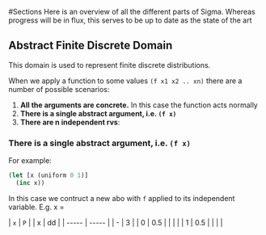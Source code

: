 #Sections
Here is an overview of all the different parts of Sigma.
Whereas progress will be in flux, this serves to be up to date as the state of the art


## Abstract Finite Discrete Domain
This domain is used to represent finite discrete distributions.

When we apply a function to some values `(f x1 x2 .. xn)` there are a number of possible scenarios:

1. __All the arguments are concrete.__  In this case the function acts normally
2. __There is a single abstract argument, i.e. `(f x)`__
3. __There are n independent rvs__:

### There is a single abstract argument, i.e. `(f x)`
For example:
```Clojure
(let [x (uniform 0 1)]
  (inc x))
```
In this case we contruct a new abo with `f` applied to its independent variable.  E.g.
x = 

| `x`   | `P`   |   | x | dd |
| ----- | ----- |   | - | 3  |
| 0     | 0.5   |   |   |    |
| 1     | 0.5   |   |   |    |